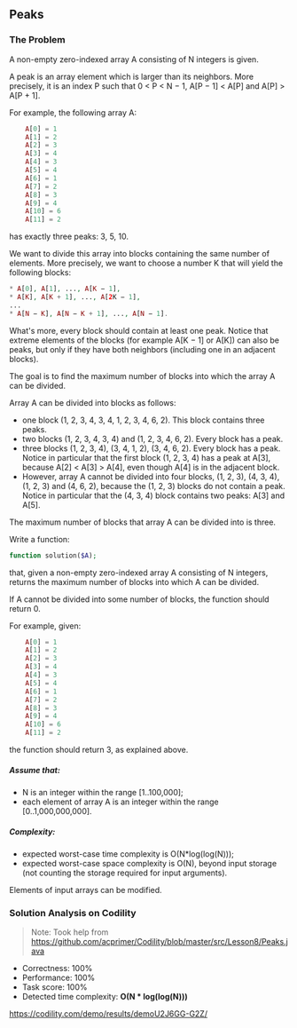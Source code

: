 ## Peaks

### The Problem

A non-empty zero-indexed array A consisting of N integers is given.

A peak is an array element which is larger than its neighbors. More precisely, it is an index P such that 0 < P < N − 1,  A[P − 1] < A[P] and A[P] > A[P + 1].

For example, the following array A:
```php
    A[0] = 1
    A[1] = 2
    A[2] = 3
    A[3] = 4
    A[4] = 3
    A[5] = 4
    A[6] = 1
    A[7] = 2
    A[8] = 3
    A[9] = 4
    A[10] = 6
    A[11] = 2
```
has exactly three peaks: 3, 5, 10.

We want to divide this array into blocks containing the same number of elements. More precisely, we want to choose a number K that will yield the following blocks:
```php
* A[0], A[1], ..., A[K − 1],
* A[K], A[K + 1], ..., A[2K − 1],
...
* A[N − K], A[N − K + 1], ..., A[N − 1].
```
What's more, every block should contain at least one peak. Notice that extreme elements of the blocks (for example A[K − 1] or A[K]) can also be peaks, but only if they have both neighbors (including one in an adjacent blocks).

The goal is to find the maximum number of blocks into which the array A can be divided.

Array A can be divided into blocks as follows:

* one block (1, 2, 3, 4, 3, 4, 1, 2, 3, 4, 6, 2). This block contains three peaks.
* two blocks (1, 2, 3, 4, 3, 4) and (1, 2, 3, 4, 6, 2). Every block has a peak.
* three blocks (1, 2, 3, 4), (3, 4, 1, 2), (3, 4, 6, 2). Every block has a peak. Notice in particular that the first block (1, 2, 3, 4) has a peak at A[3], because A[2] < A[3] > A[4], even though A[4] is in the adjacent block.
* However, array A cannot be divided into four blocks, (1, 2, 3), (4, 3, 4), (1, 2, 3) and (4, 6, 2), because the (1, 2, 3) blocks do not contain a peak. Notice in particular that the (4, 3, 4) block contains two peaks: A[3] and A[5].

The maximum number of blocks that array A can be divided into is three.

Write a function:
```php
function solution($A);
```
that, given a non-empty zero-indexed array A consisting of N integers, returns the maximum number of blocks into which A can be divided.

If A cannot be divided into some number of blocks, the function should return 0.

For example, given:
```php
    A[0] = 1
    A[1] = 2
    A[2] = 3
    A[3] = 4
    A[4] = 3
    A[5] = 4
    A[6] = 1
    A[7] = 2
    A[8] = 3
    A[9] = 4
    A[10] = 6
    A[11] = 2
```
the function should return 3, as explained above.

##### Assume that:
* N is an integer within the range [1..100,000];
* each element of array A is an integer within the range [0..1,000,000,000].

##### Complexity:
* expected worst-case time complexity is O(N*log(log(N)));
* expected worst-case space complexity is O(N), beyond input storage (not counting the storage required for input arguments).

Elements of input arrays can be modified.

### Solution Analysis on Codility
> Note: Took help from https://github.com/acprimer/Codility/blob/master/src/Lesson8/Peaks.java
* Correctness: 100%
* Performance: 100%
* Task score: 100%
* Detected time complexity: __O(N * log(log(N)))__

https://codility.com/demo/results/demoU2J6GG-G2Z/
